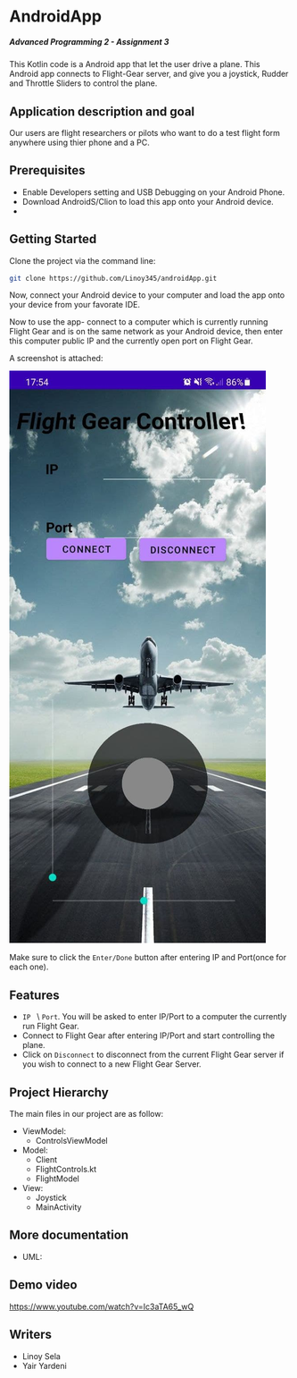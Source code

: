 # AndroidApp
##### Advanced Programming 2 - Assignment 3

This Kotlin code is a Android app that let the user drive a plane.
This Android app connects to Flight-Gear server, and give you a joystick, Rudder and Throttle Sliders to control the plane.

## Application description and goal
Our users are flight researchers or pilots who want to do a test flight form anywhere using thier phone and a PC.

## Prerequisites

- Enable Developers setting and USB Debugging on your Android Phone.
- Download AndroidS/Clion to load this app onto your Android device.
- 
## Getting Started

Clone the project via the command line:
```sh
git clone https://github.com/Linoy345/androidApp.git
```

Now, connect your Android device to your computer and load the app onto your device from your favorate IDE.

Now to use the app- connect to a computer which is currently running Flight Gear and is on the same network as your Android device, then enter this computer public IP and the currently open port on Flight Gear.

A screenshot is attached:

![App_Main_Screen.jpg](Images/App_Main_Screen.jpg)

Make sure to click the ```Enter/Done``` button after entering IP and Port(once for each one).

## Features
- ```IP ``` \ ```Port```. You will be asked to enter IP/Port to a computer the currently run Flight Gear.
- Connect to Flight Gear after entering IP/Port and start controlling the plane.
- Click on ```Disconnect``` to disconnect from the current Flight Gear server if you wish to connect to a new Flight Gear Server.

## Project Hierarchy

The main files in our project are as follow:

- ViewModel:
    - ControlsViewModel
- Model:
    - Client
    - FlightControls.kt
    - FlightModel
- View:
    - Joystick
    - MainActivity

## More documentation
- UML:

## Demo video
https://www.youtube.com/watch?v=Ic3aTA65_wQ
## Writers
- Linoy Sela
- Yair Yardeni












#
